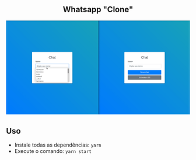 <h2 align="center"> Whatsapp "Clone"</h2>

![chat](.github/chat.gif)

## Uso

- Instale todas as dependências:
```yarn```
- Execute o comando:
```yarn start```
